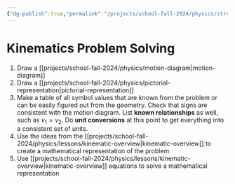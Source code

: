 ```yaml
---
{"dg-publish":true,"permalink":"/projects/school-fall-2024/physics/structured-kinematics-worksheet/"}
---
```



# Kinematics Problem Solving

1. Draw a [[projects/school-fall-2024/physics/motion-diagram\|motion-diagram]]
2. Draw a [[projects/school-fall-2024/physics/pictorial-representation\|pictorial-representation]]
3. Make a table of all symbol values that are known from the problem or can be easily figured out from the geometry. Check that signs are consistent with the motion diagram. List **known relationships** as well, such as $v_{1} = v_{2}$. Do **unit conversions** at this point to get everything into a consistent set of units.
5. Use the ideas from the [[projects/school-fall-2024/physics/lessons/kinematic-overview\|kinematic-overview]] to create a mathematical representation of the problem
6. Use [[projects/school-fall-2024/physics/lessons/kinematic-overview\|kinematic-overview]] equations to solve a mathematical representation

